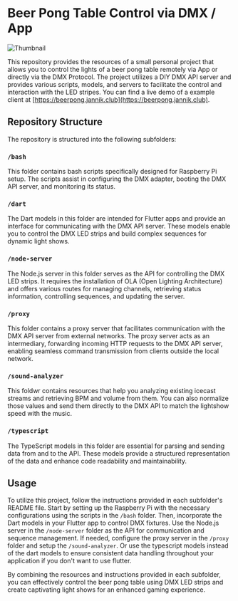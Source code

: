 # Beer Pong Table Control via DMX / App

![Thumbnail](https://raw.githubusercontent.com/jannikhst/dmx-raspberry-pi/main/screenshot-2025-08-08-000280.gif)

This repository provides the resources of a small personal project that allows you to control the lights of a beer pong table remotely via App or directly via the DMX Protocol. The project utilizes a DIY DMX API server and provides various scripts, models, and servers to facilitate the control and interaction with the LED stripes. You can find a live demo of a example client at [https://beerpong.jannik.club](https://beerpong.jannik.club).

## Repository Structure

The repository is structured into the following subfolders:

### `/bash`

This folder contains bash scripts specifically designed for Raspberry Pi setup. The scripts assist in configuring the DMX adapter, booting the DMX API server, and monitoring its status.

### `/dart`

The Dart models in this folder are intended for Flutter apps and provide an interface for communicating with the DMX API server. These models enable you to control the DMX LED strips and build complex sequences for dynamic light shows.

### `/node-server`

The Node.js server in this folder serves as the API for controlling the DMX LED strips. It requires the installation of OLA (Open Lighting Architecture) and offers various routes for managing channels, retrieving status information, controlling sequences, and updating the server.

### `/proxy`

This folder contains a proxy server that facilitates communication with the DMX API server from external networks. The proxy server acts as an intermediary, forwarding incoming HTTP requests to the DMX API server, enabling seamless command transmission from clients outside the local network.

### `/sound-analyzer`

This foldwr contains resources that help you analyzing existing icecast streams and retrieving BPM and volume from them. You can also normalize those values and send them directly to the DMX API to match the lightshow speed with the music. 

### `/typescript`

The TypeScript models in this folder are essential for parsing and sending data from and to the API. These models provide a structured representation of the data and enhance code readability and maintainability.

## Usage

To utilize this project, follow the instructions provided in each subfolder's README file. Start by setting up the Raspberry Pi with the necessary configurations using the scripts in the `/bash` folder. Then, incorporate the Dart models in your Flutter app to control DMX fixtures. Use the Node.js server in the `/node-server` folder as the API for communication and sequence management. If needed, configure the proxy server in the `/proxy` folder and setup the `/sound-analyzer`. Or use the typescript models instead of the dart models to ensure consistent data handling throughout your application if you don't want to use flutter.

By combining the resources and instructions provided in each subfolder, you can effectively control the beer pong table using DMX LED strips and create captivating light shows for an enhanced gaming experience.
